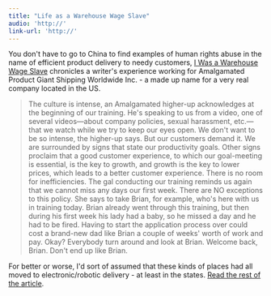 ```yaml
---
title: "Life as a Warehouse Wage Slave"
audio: 'http://'
link-url: 'http://'
---
```

<p>You don't have to go to China to find examples of human rights abuse in the name of efficient product delivery to needy customers, <a href="http://motherjones.com/politics/2012/02/mac-mcclelland-free-online-shipping-warehouses-labor">I Was a Warehouse Wage Slave</a> chronicles a writer's experience working for Amalgamated Product Giant Shipping Worldwide Inc. - a made up name for a very real company located in the US.</p>
<blockquote><p>
  The culture is intense, an Amalgamated higher-up acknowledges at the beginning of our training. He's speaking to us from a video, one of several videos—about company policies, sexual harassment, etc.—that we watch while we try to keep our eyes open. We don't want to be so intense, the higher-up says. But our customers demand it. We are surrounded by signs that state our productivity goals. Other signs proclaim that a good customer experience, to which our goal-meeting is essential, is the key to growth, and growth is the key to lower prices, which leads to a better customer experience. There is no room for inefficiencies. The gal conducting our training reminds us again that we cannot miss any days our first week. There are NO exceptions to this policy. She says to take Brian, for example, who's here with us in training today. Brian already went through this training, but then during his first week his lady had a baby, so he missed a day and he had to be fired. Having to start the application process over could cost a brand-new dad like Brian a couple of weeks' worth of work and pay. Okay? Everybody turn around and look at Brian. Welcome back, Brian. Don't end up like Brian.
</p></blockquote>
<p>For better or worse, I'd sort of assumed that these kinds of places had all moved to electronic/robotic delivery - at least in the states. <a href="http://motherjones.com/politics/2012/02/mac-mcclelland-free-online-shipping-warehouses-labor">Read the rest of the article</a>.</p>

